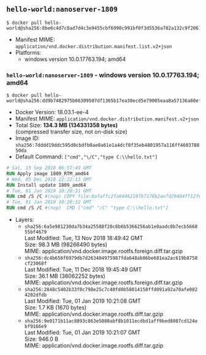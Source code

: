 ## `hello-world:nanoserver-1809`

```console
$ docker pull hello-world@sha256:8be6c4d7c8ad7d4c3e9455cbf6990c991bf0f3d5536a782a132c9f2061fb6044
```

-	Manifest MIME: `application/vnd.docker.distribution.manifest.list.v2+json`
-	Platforms:
	-	windows version 10.0.17763.194; amd64

### `hello-world:nanoserver-1809` - windows version 10.0.17763.194; amd64

```console
$ docker pull hello-world@sha256:dd9b7482975b66309507df1365b17ea38ecd5e79005eaa8a57136a60ef5e3cf5
```

-	Docker Version: 18.03.1-ee-4
-	Manifest MIME: `application/vnd.docker.distribution.manifest.v2+json`
-	Total Size: **134.3 MB (134331358 bytes)**  
	(compressed transfer size, not on-disk size)
-	Image ID: `sha256:7dddd19ddc595d0cbdfb0ae0a61e1a4dcf8f35eb4801957a116ff460378850da`
-	Default Command: `["cmd","\/C","type C:\\hello.txt"]`

```dockerfile
# Sat, 15 Sep 2018 06:57:49 GMT
RUN Apply image 1809_RTM_amd64
# Wed, 05 Dec 2018 22:22:13 GMT
RUN Install update 1809_amd64
# Tue, 01 Jan 2019 10:20:31 GMT
RUN cmd /S /C #(nop) COPY file:0afaffc2fa64462107b7178b2ae7d20404ff12f637eabe3a8046192b9d9a0338 in C: 
# Tue, 01 Jan 2019 10:20:32 GMT
RUN cmd /S /C #(nop)  CMD ["cmd" "/C" "type C:\\hello.txt"]
```

-	Layers:
	-	`sha256:6a5e981230da7b34a25588f20c8b6b5366256ab1e0aadc0b7ecb566855bf4679`  
		Last Modified: Tue, 13 Nov 2018 18:49:42 GMT  
		Size: 98.3 MB (98266490 bytes)  
		MIME: application/vnd.docker.image.rootfs.foreign.diff.tar.gzip
	-	`sha256:dc4b656f6979db7d263404975987fda648ab86be681ea2ac619b8758cf23068f`  
		Last Modified: Tue, 11 Dec 2018 19:45:49 GMT  
		Size: 36.1 MB (36062252 bytes)  
		MIME: application/vnd.docker.image.rootfs.foreign.diff.tar.gzip
	-	`sha256:2848c5402b33f0c798e25c7c40fd0b58014150ffd091a92a70afe0024202dfdb`  
		Last Modified: Tue, 01 Jan 2019 10:21:08 GMT  
		Size: 1.7 KB (1670 bytes)  
		MIME: application/vnd.docker.image.rootfs.diff.tar.gzip
	-	`sha256:9e0171b11ac8093c863e5080abf8b1011ecdbd1aff9bed8087cd124ebf9166e9`  
		Last Modified: Tue, 01 Jan 2019 10:21:07 GMT  
		Size: 946.0 B  
		MIME: application/vnd.docker.image.rootfs.diff.tar.gzip
